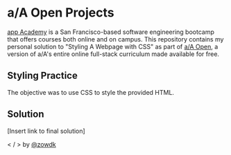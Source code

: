 # a/A Open Projects

[app Academy](https://www.appacademy.io/) is a San Francisco-based software engineering bootcamp that offers courses both online and on campus. This repository contains my personal solution to "Styling A Webpage with CSS" as part of [a/A Open](https://www.appacademy.io/course/app-academy-open), a version of a/A's entire online full-stack curriculum made available for free. 

## Styling Practice

The objective was to use CSS to style the provided HTML. 

## Solution
[Insert link to final solution] 


< /  > by [@zowdk](https://twitter.com/zowdk)

